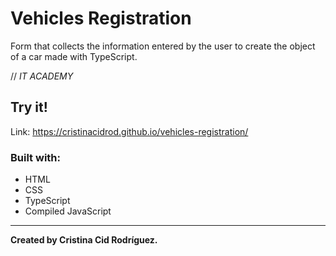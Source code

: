 # Vehicles Registration

Form that collects the information entered by the user to create the object of a car made with TypeScript.

// *IT ACADEMY*

## Try it!

Link: https://cristinacidrod.github.io/vehicles-registration/

### Built with:

* HTML
* CSS
* TypeScript
* Compiled JavaScript

---

**Created by Cristina Cid Rodríguez.**
